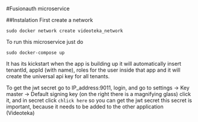 #Fusionauth microservice

##Instalation
First create a network 

```
sudo docker network create videoteka_network
```
To run this microservice just do 
```
sudo docker-compose up 
```

It has its kickstart when the app is building up it will automatically insert 
tenantId, appId (with name), roles for the user inside that app and it will create
the universal api key for all tenants.

To get the jwt secret go to IP_address:9011, login, and go to settings -> Key master -> Default signing key (on the right there is a magnifying glass) click it, and in secret click `chlick here` so you can get the jwt secret
this secret is important, because it needs to be added to the other application (Videoteka)